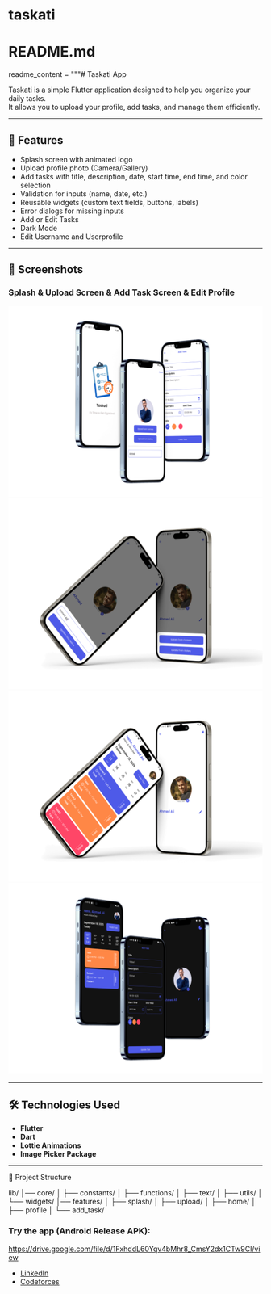 # taskati

# README.md
readme_content = """# Taskati App

Taskati is a simple Flutter application designed to help you organize your daily tasks.  
It allows you to upload your profile, add tasks, and manage them efficiently.

---

## 🚀 Features
- Splash screen with animated logo
- Upload profile photo (Camera/Gallery)
- Add tasks with title, description, date, start time, end time, and color selection
- Validation for inputs (name, date, etc.)
- Reusable widgets (custom text fields, buttons, labels)
- Error dialogs for missing inputs
- Add or Edit Tasks
- Dark Mode
- Edit Username and Userprofile

---

## 📸 Screenshots

### Splash & Upload Screen & Add Task Screen & Edit Profile
![Splash & Upload & Add Task](first_screen.png)
![profile](screen_edit_name_image.png)
![home & profile](screen_task_edit_profile.png)
![dark mode](dark_screen.png)


---

## 🛠️ Technologies Used
- **Flutter**
- **Dart**
- **Lottie Animations**
- **Image Picker Package**

---


📂 Project Structure

  lib/
│── core/
│   ├── constants/
│   ├── functions/
│   ├── text/
│   ├── utils/
│   └── widgets/
│── features/
│   ├── splash/
│   ├── upload/
│   ├── home/
│   ├── profile
│   └── add_task/

### Try the app (Android Release APK):
https://drive.google.com/file/d/1FxhddL60Yqv4bMhr8_CmsY2dx1CTw9Cl/view


- [LinkedIn](https://www.linkedin.com/in/moataz-mahmoud-a2a548a6/)  
- [Codeforces](https://codeforces.com/profile/El-Gazzar)

